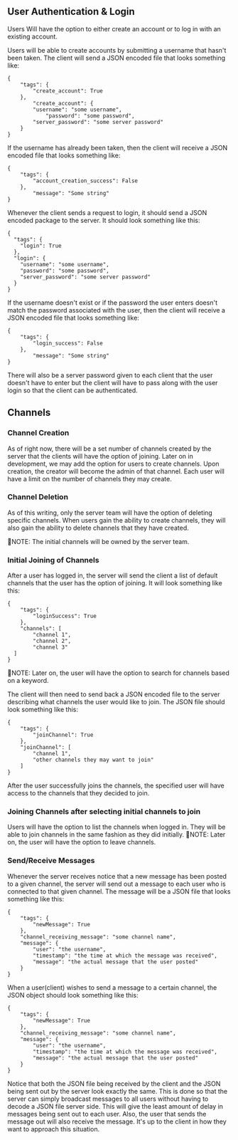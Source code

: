 ## User Authentication & Login

Users Will have the option to either create an account or to log in with an existing account. 

Users will be able to create accounts by submitting a username that hasn't
been taken. The client will send a JSON encoded file that looks something like:
<pre><code>{
	"tags": {
		"create_account": True
    },
    	"create_account": {
	    "username": "some username",
    	    "password": "some password",
	    "server_password": "some server password"
    }
}
</code></pre>

If the username has already been taken, then the client will
receive a JSON encoded file that looks something like:
<pre><code>{
	"tags": {
		"account_creation_success": False
    },
        "message": "Some string"
}
</code></pre>

Whenever the client sends a request to login, it should send a JSON encoded
package to the server. It should look something like this:
<pre><code>{
  "tags": {
    "login": True
  },
  "login": {
    "username": "some username",
    "password": "some password",
    "server_password": "some server password"
  }
}
</code></pre>


If the username doesn't exist or if the password the user
enters doesn't match the password associated with the user, then the client will
receive a JSON encoded file that looks something like:
<pre><code>{
	"tags": {
		"login_success": False
    },
        "message": "Some string"
}
</code></pre>

There will also be a server password given to each client that the user doesn't
have to enter but the client will have to pass along with the user login so that
the client can be authenticated.

## Channels
### Channel Creation
As of right now, there will be a set number of channels created by the server
that the clients will have the option of joining. Later on in development, we
may add the option for users to create channels. Upon creation, the creator will become
the admin of that channel. Each user will have a limit on the number of channels they
may create.

### Channel Deletion
As of this writing, only the server team will have the option of deleting specific channels.
When users gain the ability to create channels, they will also gain the ability to
delete channels that they have created.

&#x1F534;NOTE: The initial channels will be owned by the server team.

### Initial Joining of Channels
After a user has logged in, the server will send the client a list of default channels
that the user has the option of joining. It will look something like this:
<pre><code>{
	"tags": {
		"loginSuccess": True
    },
 	"channels": [
    	"channel 1",
    	"channel 2",
    	"channel 3"
  ]
}
</code></pre>

&#x1F534;NOTE: Later on, the user will have the option to search for channels
based on a keyword.

The client will then need to send back a JSON encoded file to the server
describing what channels the user would like to join. The JSON file should look
something like this:
<pre><code>{
	"tags": {
        "joinChannel": True
    },
    "joinChannel": [
    	"channel 1",
        "other channels they may want to join"
    ]
}
</code></pre>

After the user successfully joins the channels, the specified user will have
access to the channels that they decided to join.

### Joining Channels after selecting initial channels to join
Users will have the option to list the channels when logged in. They will be
able to join channels in the same fashion as they did initially.
&#x1F534;NOTE: Later on, the user will have the option to leave channels.

### Send/Receive Messages
Whenever the server receives notice that a new message has been posted to a
given channel, the server will send out a message to each user who is connected
to that given channel. The message will be a JSON file that looks something
like this:
<pre><code>{
	"tags": {
        "newMessage": True
    },
    "channel_receiving_message": "some channel name",
    "message": {
		"user": "the username",
        "timestamp": "the time at which the message was received",
        "message": "the actual message that the user posted"
	}
}
</code></pre>
When a user(client) wishes to send a message to a certain channel, the JSON
object should look something like this:
<pre><code>{
	"tags": {
        "newMessage": True
    },
    "channel_receiving_message": "some channel name",
    "message": {
		"user": "the username",
        "timestamp": "the time at which the message was received",
        "message": "the actual message that the user posted"
	}
}
</code></pre>
Notice that both the JSON file being received by the client and the JSON
being sent out by the server look exactly the same. This is done so that
the server can simply broadcast messages to all users without having to
decode a JSON file server side. This will give the least amount of delay
in messages being sent out to each user. Also, the user that sends the
message out will also receive the message. It's up to the client in how
they want to approach this situation.

